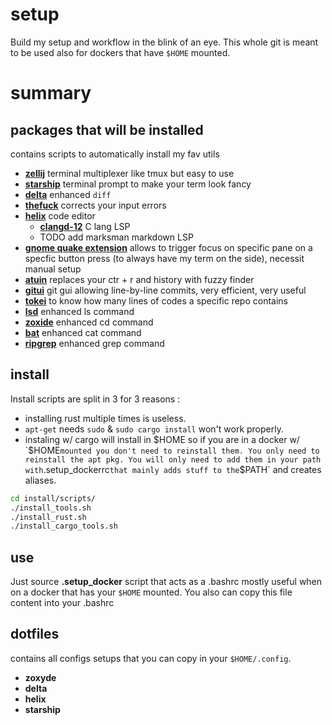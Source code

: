 # setup
Build my setup and workflow in the blink of an eye.
This whole git is meant to be used also for dockers that have `$HOME` mounted.

# summary
## packages that will be installed

contains scripts to automatically install my fav utils
 - **[zellij](https://github.com/zellij-org/zellij/)** terminal multiplexer like tmux but easy to use
 - **[starship](starship.rs/)** terminal prompt to make your term look fancy
 - **[delta](https://github.com/dandavison/delta/)** enhanced `diff`
 - **[thefuck](https://github.com/nvbn/thefuck)** corrects your input errors
 - **[helix](https://github.com/helix-editor/)** code editor
     - **[clangd-12](https://github.com/clangd/clangd)** C lang LSP
     - TODO add marksman markdown LSP
 - **[gnome quake extension](https://extensions.gnome.org/extension/1411/quake-mode/)** allows to trigger focus on specific pane on a specfic button press (to always have my term on the side), necessit manual setup
 - **[atuin](https://github.com/ellie/atuin)** replaces your ctr + r and history with fuzzy finder
 - **[gitui](https://github.com/extrawurst/gitui)** git gui allowing line-by-line commits, very efficient, very useful
 - **[tokei](https://github.com/XAMPPRocky/tokei)** to know how many lines of codes a specific repo contains
 - **[lsd](https://github.com/Peltoche/lsd)** enhanced ls command
 - **[zoxide](https://github.com/ajeetdsouza/zoxide)** enhanced cd command
 - **[bat](https://github.com/sharkdp/bat)** enhanced cat command
 - **[ripgrep](https://github.com/BurntSushi/ripgrep)** enhanced grep command

## install
Install scripts are split in 3 for 3 reasons : 
 - installing rust multiple times is useless.
 - `apt-get` needs `sudo` & `sudo cargo install` won't work properly.
 - instaling w/ cargo will install in $HOME so if you are in a docker w/ `$HOME` mounted you don't need to reinstall them. You only need to reinstall the apt pkg.
You will only need to add them in your path with `.setup_dockerrc` that mainly adds stuff to the `$PATH` and creates aliases.

```bash
cd install/scripts/
./install_tools.sh
./install_rust.sh
./install_cargo_tools.sh
```

## use
Just source **.setup_docker** script that acts as a .bashrc mostly useful when on a docker that has your `$HOME` mounted.
You also can copy this file content into your .bashrc

## dotfiles
contains all configs setups that you can copy in your `$HOME/.config`.
 - **zoxyde**
 - **delta**
 - **helix**
 - **starship**